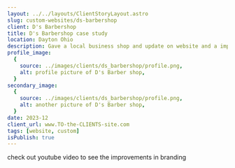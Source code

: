 ```yaml
---
layout: ../../layouts/ClientStoryLayout.astro
slug: custom-websites/ds-barbershop
client: D's Barbershop
title: D's Barbershop case study
location: Dayton Ohio
description: Gave a local business shop and update on website and a improved branding
profile_image:
  {
    source: ../images/clients/ds_barbershop/profile.png,
    alt: profile picture of D's Barber shop,
  }
secondary_image:
  {
    source: ../images/clients/ds_barbershop/profile.png,
    alt: another picture of D's Barber shop,
  }
date: 2023-12
client_url: www.TO-the-CLIENTS-site.com
tags: [website, custom]
isPublish: true
---
```


check out youtube video to see the improvements in branding
